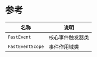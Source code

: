# 参考

| 名称             | 说明             |
| ---------------- | ---------------- |
| `FastEvent`      | 核心事件触发器类 |
| `FastEventScope` | 事件作用域类     |
